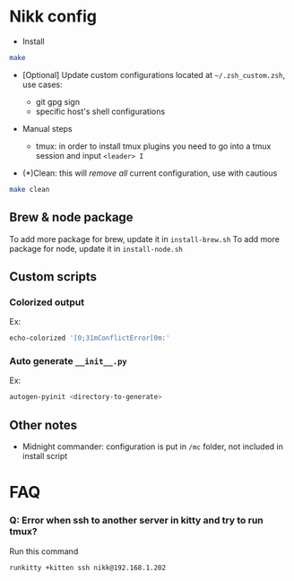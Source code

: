# Nikk config

* Install

```bash
make
```

* [Optional] Update custom configurations located at `~/.zsh_custom.zsh`, use cases:
    * git gpg sign
    * specific host's shell configurations

* Manual steps

    * tmux: in order to install tmux plugins you need to go into a tmux session and input `<leader> I`

* (*)Clean: this will *remove all* current configuration, use with cautious

```bash
make clean
```

## Brew & node package

To add more package for brew, update it in `install-brew.sh`
To add more package for node, update it in `install-node.sh`

## Custom scripts

### Colorized output

Ex:

```bash
echo-colorized '[0;31mConflictError[0m:'
```

### Auto generate `__init__.py`

Ex:

```bash
autogen-pyinit <directory-to-generate>
```

## Other notes

* Midnight commander: configuration is put in `/mc` folder, not included in install script

# FAQ

### Q: Error when ssh to another server in kitty and try to run tmux?

Run this command

	runkitty +kitten ssh nikk@192.168.1.202
